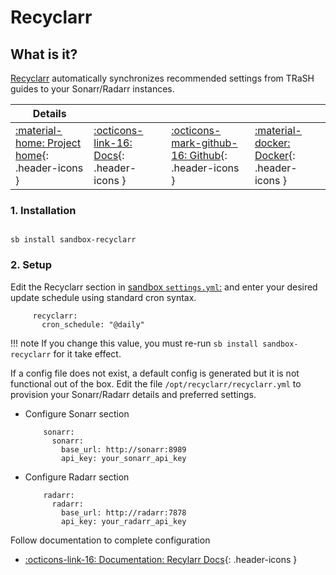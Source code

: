 # Recyclarr

## What is it?

[Recyclarr](https://github.com/recyclarr/recyclarr) automatically synchronizes recommended settings from TRaSH guides to your Sonarr/Radarr instances.

| Details     |             |             |             |
|-------------|-------------|-------------|-------------|
| [:material-home: Project home](https://github.com/recyclarr/recyclarr){: .header-icons } | [:octicons-link-16: Docs](https://recyclarr.dev/wiki){: .header-icons } | [:octicons-mark-github-16: Github](https://github.com/recyclarr/recyclarr){: .header-icons } | [:material-docker: Docker](https://ghcr.io/recyclarr/recyclarr){: .header-icons }|

### 1. Installation

``` shell

sb install sandbox-recyclarr

```

### 2. Setup

Edit the Recyclarr section in [sandbox `settings.yml`:](../settings.md) and enter your desired update schedule using standard cron syntax.

``` { .yaml }
     recyclarr:
       cron_schedule: "@daily"
```

!!! note
    If you change this value, you must re-run `sb install sandbox-recyclarr` for it take effect.

If a config file does not exist, a default config is generated but it is not functional out of the box. Edit the file `/opt/recyclarr/recyclarr.yml` to provision your Sonarr/Radarr details and preferred settings.

- Configure Sonarr section

  ``` { .yaml }
      sonarr:
        sonarr:
          base_url: http://sonarr:8989
          api_key: your_sonarr_api_key
  ```

- Configure Radarr section

  ``` { .yaml }
      radarr:
        radarr:
          base_url: http://radarr:7878
          api_key: your_radarr_api_key
  ```

Follow documentation to complete configuration

- [:octicons-link-16: Documentation: Recylarr Docs](https://recyclarr.dev/wiki){: .header-icons }
